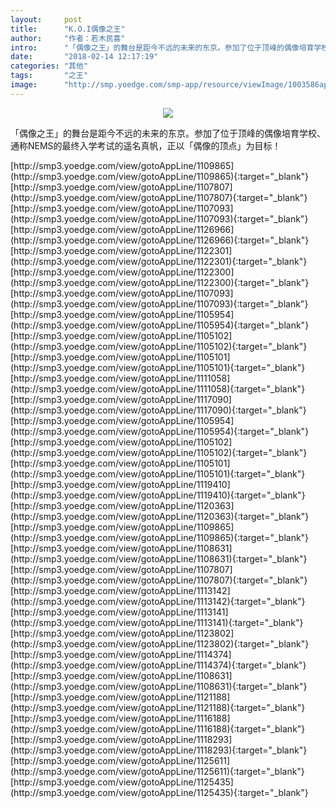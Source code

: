 ```yaml
---
layout:     post
title:      "K.O.I偶像之王"
author:     "作者：若木民喜"
intro:      "「偶像之王」的舞台是距今不远的未来的东京。参加了位于顶峰的偶像培育学校、通称NEMS的最终入学考试的遥名真帆，正以「偶像的顶点」为目标！"
date:       "2018-02-14 12:17:19"
categories: "其他"
tags:       "之王"
image:      "http://smp.yoedge.com/smp-app/resource/viewImage/1003586appline.png"
---
```

<div style="text-align: center">
<p><img src="http://smp.yoedge.com/smp-app/resource/viewImage/1003586appline.png"/></p>
</div>
<p class="post-meta">
<span>「偶像之王」的舞台是距今不远的未来的东京。参加了位于顶峰的偶像培育学校、通称NEMS的最终入学考试的遥名真帆，正以「偶像的顶点」为目标！</span>
</p>
[http://smp3.yoedge.com/view/gotoAppLine/1109865](http://smp3.yoedge.com/view/gotoAppLine/1109865){:target="_blank"}
[http://smp3.yoedge.com/view/gotoAppLine/1107807](http://smp3.yoedge.com/view/gotoAppLine/1107807){:target="_blank"}
[http://smp3.yoedge.com/view/gotoAppLine/1107093](http://smp3.yoedge.com/view/gotoAppLine/1107093){:target="_blank"}
[http://smp3.yoedge.com/view/gotoAppLine/1126966](http://smp3.yoedge.com/view/gotoAppLine/1126966){:target="_blank"}
[http://smp3.yoedge.com/view/gotoAppLine/1122301](http://smp3.yoedge.com/view/gotoAppLine/1122301){:target="_blank"}
[http://smp3.yoedge.com/view/gotoAppLine/1122300](http://smp3.yoedge.com/view/gotoAppLine/1122300){:target="_blank"}
[http://smp3.yoedge.com/view/gotoAppLine/1107093](http://smp3.yoedge.com/view/gotoAppLine/1107093){:target="_blank"}
[http://smp3.yoedge.com/view/gotoAppLine/1105954](http://smp3.yoedge.com/view/gotoAppLine/1105954){:target="_blank"}
[http://smp3.yoedge.com/view/gotoAppLine/1105102](http://smp3.yoedge.com/view/gotoAppLine/1105102){:target="_blank"}
[http://smp3.yoedge.com/view/gotoAppLine/1105101](http://smp3.yoedge.com/view/gotoAppLine/1105101){:target="_blank"}
[http://smp3.yoedge.com/view/gotoAppLine/1111058](http://smp3.yoedge.com/view/gotoAppLine/1111058){:target="_blank"}
[http://smp3.yoedge.com/view/gotoAppLine/1117090](http://smp3.yoedge.com/view/gotoAppLine/1117090){:target="_blank"}
[http://smp3.yoedge.com/view/gotoAppLine/1105954](http://smp3.yoedge.com/view/gotoAppLine/1105954){:target="_blank"}
[http://smp3.yoedge.com/view/gotoAppLine/1105102](http://smp3.yoedge.com/view/gotoAppLine/1105102){:target="_blank"}
[http://smp3.yoedge.com/view/gotoAppLine/1105101](http://smp3.yoedge.com/view/gotoAppLine/1105101){:target="_blank"}
[http://smp3.yoedge.com/view/gotoAppLine/1119410](http://smp3.yoedge.com/view/gotoAppLine/1119410){:target="_blank"}
[http://smp3.yoedge.com/view/gotoAppLine/1120363](http://smp3.yoedge.com/view/gotoAppLine/1120363){:target="_blank"}
[http://smp3.yoedge.com/view/gotoAppLine/1109865](http://smp3.yoedge.com/view/gotoAppLine/1109865){:target="_blank"}
[http://smp3.yoedge.com/view/gotoAppLine/1108631](http://smp3.yoedge.com/view/gotoAppLine/1108631){:target="_blank"}
[http://smp3.yoedge.com/view/gotoAppLine/1107807](http://smp3.yoedge.com/view/gotoAppLine/1107807){:target="_blank"}
[http://smp3.yoedge.com/view/gotoAppLine/1113142](http://smp3.yoedge.com/view/gotoAppLine/1113142){:target="_blank"}
[http://smp3.yoedge.com/view/gotoAppLine/1113141](http://smp3.yoedge.com/view/gotoAppLine/1113141){:target="_blank"}
[http://smp3.yoedge.com/view/gotoAppLine/1123802](http://smp3.yoedge.com/view/gotoAppLine/1123802){:target="_blank"}
[http://smp3.yoedge.com/view/gotoAppLine/1114374](http://smp3.yoedge.com/view/gotoAppLine/1114374){:target="_blank"}
[http://smp3.yoedge.com/view/gotoAppLine/1108631](http://smp3.yoedge.com/view/gotoAppLine/1108631){:target="_blank"}
[http://smp3.yoedge.com/view/gotoAppLine/1121188](http://smp3.yoedge.com/view/gotoAppLine/1121188){:target="_blank"}
[http://smp3.yoedge.com/view/gotoAppLine/1116188](http://smp3.yoedge.com/view/gotoAppLine/1116188){:target="_blank"}
[http://smp3.yoedge.com/view/gotoAppLine/1118293](http://smp3.yoedge.com/view/gotoAppLine/1118293){:target="_blank"}
[http://smp3.yoedge.com/view/gotoAppLine/1125611](http://smp3.yoedge.com/view/gotoAppLine/1125611){:target="_blank"}
[http://smp3.yoedge.com/view/gotoAppLine/1125435](http://smp3.yoedge.com/view/gotoAppLine/1125435){:target="_blank"}


